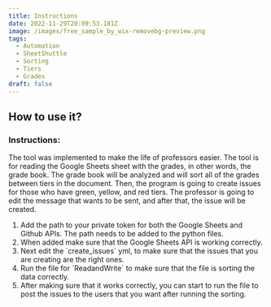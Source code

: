 ```yaml
---
title: Instructions
date: 2022-11-29T20:09:53.181Z
image: /images/free_sample_by_wix-removebg-preview.png
tags:
  - Automation
  - SheetShuttle
  - Sorting
  - Tiers
  - Grades
draft: false
---
```

## How to use it?

### I﻿nstructions:

The tool was implemented to make the life of professors easier. The tool is for reading the Google Sheets sheet with the grades, in other words, the grade book. The grade book will be analyzed and will sort all of the grades between tiers in the document. Then, the program is going to create issues for those who have green, yellow, and red tiers. The professor is going to edit the message that wants to be sent, and after that, the issue will be created.

1. Add the path to your private token for both the Google Sheets and Github APIs. The path needs to be added to the python files.
2. W﻿hen added make sure that the Google Sheets API is working correctly.
3. N﻿ext edit the \`create_issues\` yml, to make sure that the issues that you are creating are the right ones. 
4. R﻿un the file for \`ReadandWrite\` to make sure that the file is sorting the data correctly.
5. A﻿fter making sure that it works correctly, you can start to run the file to post the issues to the users that you want after running the sorting.